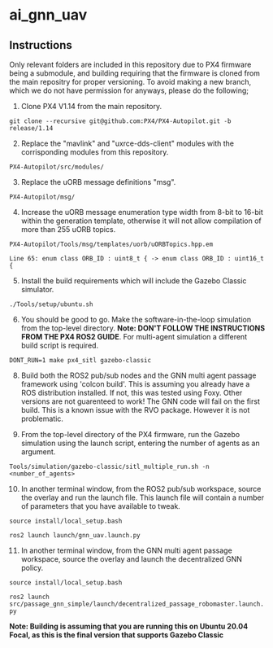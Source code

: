 # ai_gnn_uav

## Instructions

Only relevant folders are included in this repository due to PX4 firmware being a submodule, and building requiring that the firmware is cloned from the main repositry for proper versioning. To avoid making a new branch, which we do not have permission for anyways, please do the following;

1. Clone PX4 V1.14 from the main repository.

`git clone --recursive git@github.com:PX4/PX4-Autopilot.git -b release/1.14`

2. Replace the "mavlink" and "uxrce-dds-client" modules with the corrisponding modules from this repository.

`PX4-Autopilot/src/modules/`

3. Replace the uORB message definitions "msg".

`PX4-Autopilot/msg/`

4. Increase the uORB message enumeration type width from 8-bit to 16-bit within the generation template, otherwise it will not allow compilation of more than 255 uORB topics.

`PX4-Autopilot/Tools/msg/templates/uorb/uORBTopics.hpp.em`

`Line 65: enum class ORB_ID : uint8_t { -> enum class ORB_ID : uint16_t {`

5. Install the build requirements which will include the Gazebo Classic simulator.

`./Tools/setup/ubuntu.sh`

6. You should be good to go. Make the software-in-the-loop simulation from the top-level directory. **Note: DON'T FOLLOW THE INSTRUCTIONS FROM THE PX4 ROS2 GUIDE**. For multi-agent simulation a different build script is required.

`DONT_RUN=1 make px4_sitl gazebo-classic`

8. Build both the ROS2 pub/sub nodes and the GNN multi agent passage framework using 'colcon build'. This is assuming you already have a ROS distribution installed. If not, this was tested using Foxy. Other versions are not guarenteed to work! The GNN code will fail on the first build. This is a known issue with the RVO package. However it is not problematic.

9. From the top-level directory of the PX4 firmware, run the Gazebo simulation using the launch script, entering the number of agents as an argument.

`Tools/simulation/gazebo-classic/sitl_multiple_run.sh -n <number_of_agents>`

10. In another terminal window, from the ROS2 pub/sub workspace, source the overlay and run the launch file. This launch file will contain a number of parameters that you have available to tweak.

`source install/local_setup.bash`

`ros2 launch launch/gnn_uav.launch.py`

11. In another terminal window, from the GNN multi agent passage workspace, source the overlay and launch the decentralized GNN policy.

`source install/local_setup.bash`

`ros2 launch src/passage_gnn_simple/launch/decentralized_passage_robomaster.launch.py`

**Note: Building is assuming that you are running this on Ubuntu 20.04 Focal, as this is the final version that supports Gazebo Classic**
